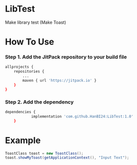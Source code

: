 # LibTest
Make library test (Make Toast)

# How To Use

### Step 1. Add the JitPack repository to your build file
```bash
allprojects {
	repositories {	
		...	
		maven { url 'https://jitpack.io' }
	}
}
```

### Step 2. Add the dependency

```bash
dependencies {
	        implementation 'com.github.HanBI24:LibTest:1.0'
	}
```

# Example
```java
ToastClass toast = new ToastClass();
toast.showMyToast(getApplicationContext(), "Input Text");
```
